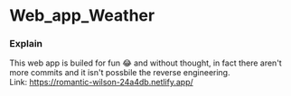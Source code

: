 # Web_app_Weather

### Explain
This web app is builed for fun :joy: and without thought,
in fact there aren't more commits and it isn't possbile 
the reverse engineering.
<br>
Link: https://romantic-wilson-24a4db.netlify.app/
